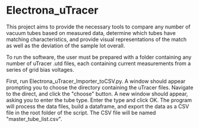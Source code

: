 # Electrona_uTracer
This project aims to provide the necessary tools to compare any number of vacuum tubes based on measured data, determine which tubes have matching characteristics, and provide visual representations of the match as well as the deviation of the sample lot overall.

To run the software, the user must be prepared with a folder containing any number of uTracer .utd files, each containing current measurements from a series of grid bias voltages.

First, run Electrona_uTracer_Importer_toCSV.py.  A window should appear prompting you to choose the directory containing the uTracer files.
Navigate to the direct, and click the "choose" button.
A new window should appear, asking you to enter the tube type.  Enter the type and click OK.
The program will process the data files, build a dataframe, and export the data as a CSV file in the root folder of the script.  The CSV file will be named "master_tube_list.csv".
